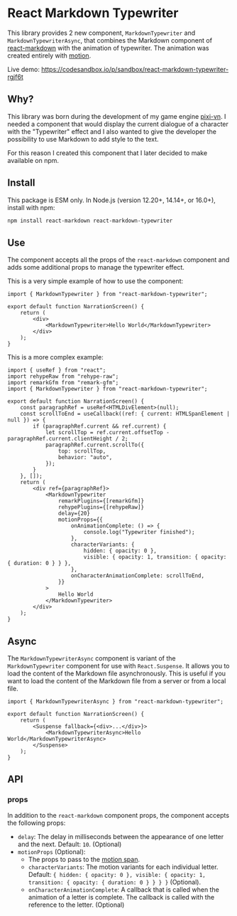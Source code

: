 # React Markdown Typewriter

This library provides 2 new component, `MarkdownTypewriter` and `MarkdownTypewriterAsync`, that combines the Markdown component of [react-markdown](https://www.npmjs.com/package/react-markdown) with the animation of typewriter. The animation was created entirely with [motion](https://www.npmjs.com/package/motion).

Live demo: <https://codesandbox.io/p/sandbox/react-markdown-typewriter-rgjf6t>

## Why?

This library was born during the development of my game engine [pixi-vn](https://www.npmjs.com/package/@drincs/pixi-vn). I needed a component that would display the current dialogue of a character with the "Typewriter" effect and I also wanted to give the developer the possibility to use Markdown to add style to the text.

For this reason I created this component that I later decided to make available on npm.

## Install

This package is ESM only. In Node.js (version 12.20+, 14.14+, or 16.0+), install with npm:

```bash
npm install react-markdown react-markdown-typewriter
```

## Use

The component accepts all the props of the `react-markdown` component and adds some additional props to manage the typewriter effect.

This is a very simple example of how to use the component:

```tsx
import { MarkdownTypewriter } from "react-markdown-typewriter";

export default function NarrationScreen() {
    return (
        <div>
            <MarkdownTypewriter>Hello World</MarkdownTypewriter>
        </div>
    );
}
```

This is a more complex example:

```tsx
import { useRef } from "react";
import rehypeRaw from "rehype-raw";
import remarkGfm from "remark-gfm";
import { MarkdownTypewriter } from "react-markdown-typewriter";

export default function NarrationScreen() {
    const paragraphRef = useRef<HTMLDivElement>(null);
    const scrollToEnd = useCallback((ref: { current: HTMLSpanElement | null }) => {
        if (paragraphRef.current && ref.current) {
            let scrollTop = ref.current.offsetTop - paragraphRef.current.clientHeight / 2;
            paragraphRef.current.scrollTo({
                top: scrollTop,
                behavior: "auto",
            });
        }
    }, []);
    return (
        <div ref={paragraphRef}>
            <MarkdownTypewriter
                remarkPlugins={[remarkGfm]}
                rehypePlugins={[rehypeRaw]}
                delay={20}
                motionProps={{
                    onAnimationComplete: () => {
                        console.log("Typewriter finished");
                    },
                    characterVariants: {
                        hidden: { opacity: 0 },
                        visible: { opacity: 1, transition: { opacity: { duration: 0 } } },
                    },
                    onCharacterAnimationComplete: scrollToEnd,
                }}
            >
                Hello World
            </MarkdownTypewriter>
        </div>
    );
}
```

## Async

The `MarkdownTypewriterAsync` component is variant of the `MarkdownTypewriter` component for use with `React.Suspense`. It allows you to load the content of the Markdown file asynchronously. This is useful if you want to load the content of the Markdown file from a server or from a local file.

```tsx
import { MarkdownTypewriterAsync } from "react-markdown-typewriter";

export default function NarrationScreen() {
    return (
        <Suspense fallback={<div>...</div>}>
            <MarkdownTypewriterAsync>Hello World</MarkdownTypewriterAsync>
        </Suspense>
    );
}
```

## API

### props

In addition to the `react-markdown` component props, the component accepts the following props:

* `delay`: The delay in milliseconds between the appearance of one letter and the next. Default: `10`. (Optional)
* `motionProps` (Optional):
  * The props to pass to the [motion span](https://motion.dev/docs/react-motion-component).
  * `characterVariants`: The motion variants for each individual letter. Default: `{ hidden: { opacity: 0 }, visible: { opacity: 1, transition: { opacity: { duration: 0 } } } }` (Optional).
  * `onCharacterAnimationComplete`: A callback that is called when the animation of a letter is complete. The callback is called with the reference to the letter. (Optional)
